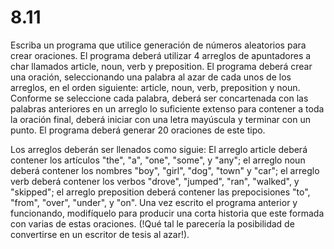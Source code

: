 # 8.11

Escriba un programa que utilice generación de números aleatorios para crear oraciones. El programa deberá utilizar 4 arreglos de apuntadores a char llamados article, noun, verb y preposition. El programa deberá crear una oración, seleccionando una palabra al azar de cada unos de los arreglos, en el orden siguiente: article, noun, verb, preposition y noun. Conforme se seleccione cada palabra, deberá ser concartenada con las palabras anteriores en un arreglo lo suficiente extenso para contener a toda la oración final, deberá iniciar con una letra mayúscula y terminar con un punto. El programa deberá generar 20 oraciones de este tipo.
	

Los arreglos deberán ser llenados como siguie: El arreglo article deberá contener los artículos "the", "a", "one", "some", y "any"; el arreglo noun deberá contener los nombres "boy", "girl", "dog", "town" y "car"; el arreglo verb deberá contener los verbos "drove", "jumped", "ran", "walked", y 	"skipped"; el arreglo preposition deberá contener las prepocisiones "to", 	"from", "over", "under", y "on". Una vez escrito el programa anterior y funcionando, modifíquelo para producir una corta historia que este formada con varias de estas oraciones. (!Qué tal le parecería la posibilidad de convertirse en un escritor de tesis al azar!).	
